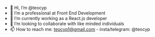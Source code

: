 - 👋 Hi, I’m @teocyp
- 👀 I’m a professional at Front End Development
- 🌱 I’m currently working as a React.js developer
- 💞️ I’m looking to collaborate with like minded individuals
- 📫 How to reach me: teocyp1@gmail.com - insta/telegram: @teocyp

<!---
teocyp/teocyp is a ✨ special ✨ repository because its `README.md` (this file) appears on your GitHub profile.
You can click the Preview link to take a look at your changes.
--->
